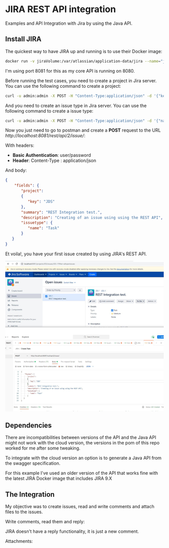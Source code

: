 # JIRA REST API integration
Examples and API Integration with Jira by using the Java API. 

## Install JIRA

The quickest way to have JIRA up and running is to use their Docker image:

```bash
docker run -v jiraVolume:/var/atlassian/application-data/jira --name="jira" -p 8081:8080 atlassian/jira-software
```

I'm using port 8081 for this as my core API is running on 8080.

Before running the test cases, you need to create a project in Jira server.
You can use the following command to create a project:
```bash
curl -u admin:admin -X POST -H "Content-Type:application/json" -d '{"key":"JDS", "name":"JDS","projectTypeKey":"business", "lead":"admin"}' http://localhost:8081/rest/api/2/project
```

And you need to create an issue type in Jira server.
You can use the following command to create a issue type:
```bash
curl -u admin:admin -X POST -H "Content-Type:application/json" -d '{"name":"Task","description":"A Task."}' http://localhost:8081/rest/api/2/issuetype
```

Now you just need to go to postman and create a **POST** request to the URL *http://localhost:8081/rest/api/2/issue/*:

With headers:
- **Basic Authentication**: user/password
- **Header**: Content-Type : application/json

And body:
```json
{
    "fields": {
       "project":
       {
          "key": "JDS"
       },
       "summary": "REST Integration test.",
       "description": "Creating of an issue using using the REST API",
       "issuetype": {
          "name": "Task"
       }
   }
}
```

Et voila!, you have your first issue created by using JIRA's REST API.

![JIRA Postman](./images/Postman.JPG)

## Dependencies

There are incompatibilities between versions of the API and the Java API might not work with the cloud version, the versions in the pom of this repo worked for me after some tweaking.

To integrate with the cloud version an option is to generate a Java API from the swagger specification.

For this example I've used an older version of the API that works fine with the latest JIRA Docker image that includes JIRA 9.X

## The Integration

My objective was to create issues, read and write comments and attach files to the issues.

Write comments, read them and reply:

JIRA doesn't have a reply functionality, it is just a new comment.

Attachments:

